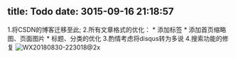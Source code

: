 title: Todo
date: 3015-09-16 21:18:57
---

1.将CSDN的博客迁移至此;
2.所有文章格式的优化：
    * 添加<!--more-->标签
    * 添加首页缩略图、页面图片
    * 标题、分类的优化
3.酌情考虑将disqus转为多说
4.搜索功能的修复
![WX20180830-223018@2x](http://qn-cdn.nospider.net/2018-08-30-WX20180830-223018@2x.png)


